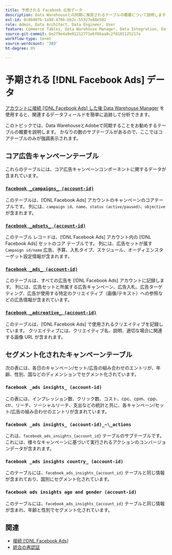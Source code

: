```yaml
---
title: 予想される Facebook 広告データ
description: Data Warehouseとの同期に推奨されるテーブルの概要について説明します
exl-id: 0c8b907b-1a98-470b-bb2c-55327e88e502
role: Admin, Data Architect, Data Engineer, User
feature: Commerce Tables, Data Warehouse Manager, Data Integration, Data Import/Export
source-git-commit: 6e2f9e4a9e91212771e6f6baa8c2f8101125217a
workflow-type: tm+mt
source-wordcount: '303'
ht-degree: 0%

---
```


# 予期される [!DNL Facebook Ads] データ

[ アカウントに接続  [!DNL Facebook Ads]  した後 ](../integrations/facebook-ads.md) [Data Warehouse Manager](../../../data-analyst/data-warehouse-mgr/tour-dwm.md) を使用すると、関連するデータフィールドを簡単に追跡して分析できます。

このトピックでは、Data WarehouseとAdobeで同期することをお勧めするテーブルの概要を説明します。 かなりの数のサブテーブルがあるので、ここではコアテーブルのみが強調表示されます。

## コア広告キャンペーンテーブル

これらのテーブルには、コア広告キャンペーンコンポーネントに関するデータが含まれています。

### [`facebook _campaigns_ (account-id)`](https://developers.facebook.com/docs/marketing-api/reference/ad-campaign-group)

このテーブルは、[!DNL Facebook Ads] アカウントのキャンペーンのコアテーブルです。 列には、`campaign id`、`name`、`status (active/paused)`、`objective` が含まれます。

### [`facebook _adsets_ (account-id)`](https://developers.facebook.com/docs/marketing-api/reference/ad-campaign)

このテーブル レコードは、[!DNL Facebook Ads] アカウント内の [!DNL Facebook Ads] セットのコア テーブルです。 列には、広告セットが属す `Campaign id/name` 広告、予算、入札タイプ、スケジュール、オーディエンスターゲット設定情報が含まれます。

### [`facebook _ads_ (account-id)`](https://developers.facebook.com/docs/marketing-api/reference/adgroup)

このテーブルは、すべての広告を [!DNL Facebook Ads] アカウントに記録します。 列には、広告セットと所属する広告キャンペーン、広告入札、広告ターゲティング、広告が使用する特定のクリエイティブ（画像/テキスト）への参照などの広告情報が含まれています。

### [`facebook _adcreative_ (account-id)`](https://developers.facebook.com/docs/marketing-api/reference/ad-creative)

このテーブルは、[!DNL Facebook Ads] で使用されるクリエイティブを記録しています。 クリエイティブには、クリエイティブ名、説明、適切な場合に関連する画像 URL が含まれます。

## セグメント化されたキャンペーンテーブル

次の表には、各日のキャンペーン/セット/広告の組み合わせのエントリが、年齢、性別、国などのディメンションでセグメント化されています。

### `facebook _ads insights_ (account-id)`

この表には、インプレッション数、クリック数、コスト、cpc、cpm、cpp、ctr、リーチ、ソーシャルリーチ、支出などの統計と共に、各キャンペーン/セット/広告の組み合わせのエントリが含まれています。

### `facebook _ads insights_ (account-id)_~\_actions`

これは、`facebook_ads_insights_{account_id}` テーブルのサブテーブルです。 これには、様々なキャンペーンに基づいて実行されるアクションのコンバージョンデータが含まれます。

### `facebook _ads insights country_ (account-id)`

このテーブルには、`facebook_ads_insights_{account_id}` テーブルと同じ情報が含まれており、国別にセグメント化されています。

### `facebook ads insights age and gender (account-id)`

このテーブルには、`facebook_ads_insights_{account_id}` テーブルと同じ情報が含まれ、年齢と性別でセグメント化されています。

## 関連

* [接続  [!DNL Facebook Ads]](../integrations/facebook-ads.md)
* [ 統合の再認証 ](https://experienceleague.adobe.com/docs/commerce-knowledge-base/kb/how-to/mbi-reauthenticating-integrations.html?lang=ja)
